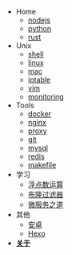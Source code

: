 - Home
    * [nodejs](guides/nodejs.md)
    * [python](guides/python.md)
    * [rust](guides/rust.md)
- Unix
    * [shell](unix/shell/README.md)
    * [linux](unix/linux.md)
    * [mac](unix/macos.md)
    * [iptable](unix/iptable.md)
    * [vim](unix/vim.md)
    * [monitoring](unix/monitoring.md)
- Tools
    * [docker](tools/docker/README.md)
    * [nginx](tools/nginx/README.md)
    * [proxy](tools/proxy/README.md)
    * [git](tools/git.md)
    * [mysql](tools/mysql.md)
    * [redis](tools/redis.md)
    * [makefile](tools/makefile.md)
- 学习
    * [浮点数运算](learn/float.md)
    * [布隆过滤器](learn/bloom-filter.md)
    * [微服务之道](learn/micro-service.md)
- 其他
    * [安卓](other/android/README.md)
    * [Hexo](other/hexo.md)
- [**关于**](about.md)
